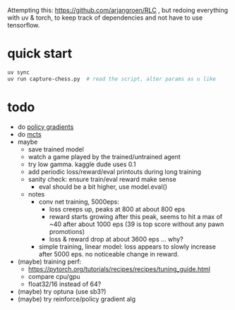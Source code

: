 Attempting this: https://github.com/arjangroen/RLC , but redoing everything
with uv & torch, to keep track of dependencies and not have to use tensorflow.

# quick start
```sh
uv sync
uv run capture-chess.py  # read the script, alter params as u like
```

# todo
- do [policy gradients](https://www.kaggle.com/code/arjanso/reinforcement-learning-chess-4-policy-gradients)
- do [mcts](https://www.kaggle.com/code/arjanso/reinforcement-learning-chess-5-tree-search)
- maybe
    - save trained model
    - watch a game played by the trained/untrained agent
    - try low gamma. kaggle dude uses 0.1
    - add periodic loss/reward/eval printouts during long training
    - sanity check: ensure train/eval reward make sense
        - eval should be a bit higher, use model.eval()
    - notes
        - conv net training, 5000eps:
            - loss creeps up, peaks at 800 at about 800 eps
            - reward starts growing after this peak, seems to hit a max of ~40
              after about 1000 eps (39 is top score without any pawn promotions)
            - loss & reward drop at about 3600 eps ... why?
        - simple training, linear model: loss appears to slowly increase after
          5000 eps. no noticeable change in reward.
- (maybe) training perf:
    - https://pytorch.org/tutorials/recipes/recipes/tuning_guide.html
    - compare cpu/gpu
    - float32/16 instead of 64?
- (maybe) try optuna (use sb3?)
- (maybe) try reinforce/policy gradient alg
